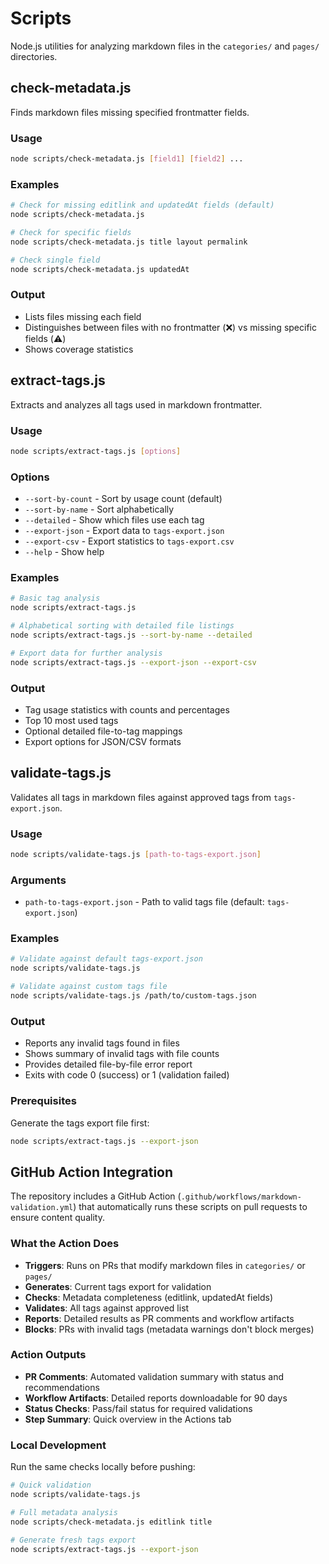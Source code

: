 # Scripts

Node.js utilities for analyzing markdown files in the `categories/` and `pages/` directories.

## check-metadata.js

Finds markdown files missing specified frontmatter fields.

### Usage
```bash
node scripts/check-metadata.js [field1] [field2] ...
```

### Examples
```bash
# Check for missing editlink and updatedAt fields (default)
node scripts/check-metadata.js

# Check for specific fields
node scripts/check-metadata.js title layout permalink

# Check single field
node scripts/check-metadata.js updatedAt
```

### Output
- Lists files missing each field
- Distinguishes between files with no frontmatter (❌) vs missing specific fields (⚠️)
- Shows coverage statistics

## extract-tags.js

Extracts and analyzes all tags used in markdown frontmatter.

### Usage
```bash
node scripts/extract-tags.js [options]
```

### Options
- `--sort-by-count` - Sort by usage count (default)
- `--sort-by-name` - Sort alphabetically
- `--detailed` - Show which files use each tag
- `--export-json` - Export data to `tags-export.json`
- `--export-csv` - Export statistics to `tags-export.csv`
- `--help` - Show help

### Examples
```bash
# Basic tag analysis
node scripts/extract-tags.js

# Alphabetical sorting with detailed file listings
node scripts/extract-tags.js --sort-by-name --detailed

# Export data for further analysis
node scripts/extract-tags.js --export-json --export-csv
```

### Output
- Tag usage statistics with counts and percentages
- Top 10 most used tags
- Optional detailed file-to-tag mappings
- Export options for JSON/CSV formats

## validate-tags.js

Validates all tags in markdown files against approved tags from `tags-export.json`.

### Usage
```bash
node scripts/validate-tags.js [path-to-tags-export.json]
```

### Arguments
- `path-to-tags-export.json` - Path to valid tags file (default: `tags-export.json`)

### Examples
```bash
# Validate against default tags-export.json
node scripts/validate-tags.js

# Validate against custom tags file
node scripts/validate-tags.js /path/to/custom-tags.json
```

### Output
- Reports any invalid tags found in files
- Shows summary of invalid tags with file counts
- Provides detailed file-by-file error report
- Exits with code 0 (success) or 1 (validation failed)

### Prerequisites
Generate the tags export file first:
```bash
node scripts/extract-tags.js --export-json
```

## GitHub Action Integration

The repository includes a GitHub Action (`.github/workflows/markdown-validation.yml`) that automatically runs these scripts on pull requests to ensure content quality.

### What the Action Does

- **Triggers**: Runs on PRs that modify markdown files in `categories/` or `pages/`
- **Generates**: Current tags export for validation
- **Checks**: Metadata completeness (editlink, updatedAt fields)
- **Validates**: All tags against approved list
- **Reports**: Detailed results as PR comments and workflow artifacts
- **Blocks**: PRs with invalid tags (metadata warnings don't block merges)

### Action Outputs

- **PR Comments**: Automated validation summary with status and recommendations
- **Workflow Artifacts**: Detailed reports downloadable for 90 days
- **Status Checks**: Pass/fail status for required validations
- **Step Summary**: Quick overview in the Actions tab

### Local Development

Run the same checks locally before pushing:

```bash
# Quick validation
node scripts/validate-tags.js

# Full metadata analysis
node scripts/check-metadata.js editlink title

# Generate fresh tags export
node scripts/extract-tags.js --export-json
```